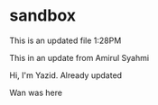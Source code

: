 # sandbox

This is an updated file 1:28PM

This in an update from Amirul Syahmi

Hi, I'm Yazid. Already updated

Wan was here

